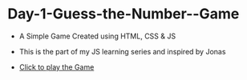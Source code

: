 # Day-1-Guess-the-Number--Game

* A Simple Game Created using HTML, CSS & JS

*  This is the part of my JS learning series and inspired by Jonas

* [Click to play the Game](https://rajab1691.github.io/Day-1-Guess-the-Number--Game/)
